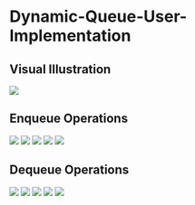 # Dynamic-Queue-User-Implementation
## Visual Illustration
![](vis.jpg)
## Enqueue Operations
![](1.png)
![](2.png)
![](3.png)
![](4.png)
![](5.png)
## Dequeue Operations
![](6.png)
![](7.png)
![](8.png)
![](9.png)
![](10.png)

